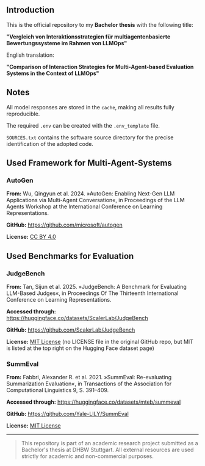 ## Introduction

This is the official repository to my **Bachelor thesis** with the following title: 

**"Vergleich von Interaktionsstrategien für multiagentenbasierte Bewertungssysteme im Rahmen von LLMOps"**

English translation: 

**"Comparison of Interaction Strategies for Multi-Agent-based Evaluation Systems in the Context of LLMOps"**

## Notes

All model responses are stored in the `cache`, making all results fully reproducible.

The required `.env` can be created with the `.env_template` file.

`SOURCES.txt` contains the software source directory for the precise identification of the adopted code.

## Used Framework for Multi-Agent-Systems

### AutoGen

  **From:** Wu, Qingyun et al. 2024. »AutoGen: Enabling Next-Gen LLM Applications via Multi-Agent Conversation«, in Proceedings of the LLM Agents Workshop at the International Conference on Learning Representations.

  **GitHub:** https://github.com/microsoft/autogen

  **License:** [CC BY 4.0](https://github.com/microsoft/autogen/blob/main/LICENSE)

## Used Benchmarks for Evaluation

### JudgeBench

  **From:** Tan, Sijun et al. 2025. »JudgeBench: A Benchmark for Evaluating LLM-Based Judges«, in Proceedings Of The Thirteenth International Conference on Learning Representations.
  
  **Accessed through:** https://huggingface.co/datasets/ScalerLab/JudgeBench

  **GitHub:** https://github.com/ScalerLab/JudgeBench

  **License:** [MIT License](https://choosealicense.com/licenses/mit/) (no LICENSE file in the original GitHub repo, but MIT is listed at the top right on the Hugging Face dataset page)

### SummEval

  **From:** Fabbri, Alexander R. et al. 2021. »SummEval: Re-evaluating Summarization Evaluation«, in Transactions of the Association for Computational Linguistics 9, S. 391–409.
  
  **Accessed through:** https://huggingface.co/datasets/mteb/summeval

  **GitHub:** https://github.com/Yale-LILY/SummEval

  **License:** [MIT License](https://github.com/Yale-LILY/SummEval/blob/master/LICENSE)
  
---
> This repository is part of an academic research project submitted as a Bachelor's thesis at DHBW Stuttgart. All external resources are used strictly for academic and non-commercial purposes.
